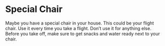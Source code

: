# Special Chair

Maybe you have a special chair in your house. This could be your flight chair. Use it every time you take a flight. Don’t use it for anything else. Before you take off, make sure to get snacks and water ready next to your chair.
